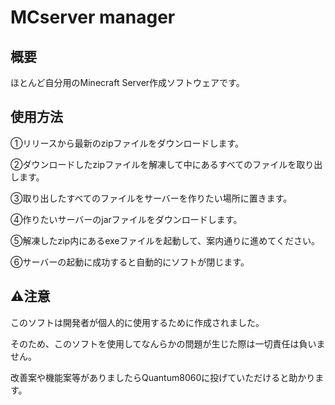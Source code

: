 # MCserver manager
## 概要
ほとんど自分用のMinecraft Server作成ソフトウェアです。
## 使用方法
①リリースから最新のzipファイルをダウンロードします。


②ダウンロードしたzipファイルを解凍して中にあるすべてのファイルを取り出します。


③取り出したすべてのファイルをサーバーを作りたい場所に置きます。


④作りたいサーバーのjarファイルをダウンロードします。


⑤解凍したzip内にあるexeファイルを起動して、案内通りに進めてください。


⑥サーバーの起動に成功すると自動的にソフトが閉じます。
## ⚠️注意
このソフトは開発者が個人的に使用するために作成されました。


そのため、このソフトを使用してなんらかの問題が生じた際は一切責任は負いません。


改善案や機能案等がありましたらQuantum8060に投げていただけると助かります。
